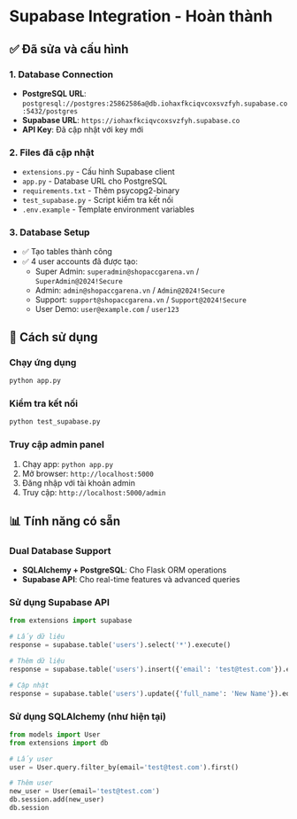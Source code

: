# Supabase Integration - Hoàn thành

## ✅ Đã sửa và cấu hình

### 1. Database Connection
- **PostgreSQL URL**: `postgresql://postgres:25862586a@db.iohaxfkciqvcoxsvzfyh.supabase.co:5432/postgres`
- **Supabase URL**: `https://iohaxfkciqvcoxsvzfyh.supabase.co`
- **API Key**: Đã cập nhật với key mới

### 2. Files đã cập nhật
- `extensions.py` - Cấu hình Supabase client
- `app.py` - Database URL cho PostgreSQL
- `requirements.txt` - Thêm psycopg2-binary
- `test_supabase.py` - Script kiểm tra kết nối
- `.env.example` - Template environment variables

### 3. Database Setup
- ✅ Tạo tables thành công
- ✅ 4 user accounts đã được tạo:
  - Super Admin: `superadmin@shopaccgarena.vn` / `SuperAdmin@2024!Secure`
  - Admin: `admin@shopaccgarena.vn` / `Admin@2024!Secure`
  - Support: `support@shopaccgarena.vn` / `Support@2024!Secure`
  - User Demo: `user@example.com` / `user123`

## 🚀 Cách sử dụng

### Chạy ứng dụng
```bash
python app.py
```

### Kiểm tra kết nối
```bash
python test_supabase.py
```

### Truy cập admin panel
1. Chạy app: `python app.py`
2. Mở browser: `http://localhost:5000`
3. Đăng nhập với tài khoản admin
4. Truy cập: `http://localhost:5000/admin`

## 📊 Tính năng có sẵn

### Dual Database Support
- **SQLAlchemy + PostgreSQL**: Cho Flask ORM operations
- **Supabase API**: Cho real-time features và advanced queries

### Sử dụng Supabase API
```python
from extensions import supabase

# Lấy dữ liệu
response = supabase.table('users').select('*').execute()

# Thêm dữ liệu  
response = supabase.table('users').insert({'email': 'test@test.com'}).execute()

# Cập nhật
response = supabase.table('users').update({'full_name': 'New Name'}).eq('id', 1).execute()
```

### Sử dụng SQLAlchemy (như hiện tại)
```python
from models import User
from extensions import db

# Lấy user
user = User.query.filter_by(email='test@test.com').first()

# Thêm user
new_user = User(email='test@test.com')
db.session.add(new_user)
db.session